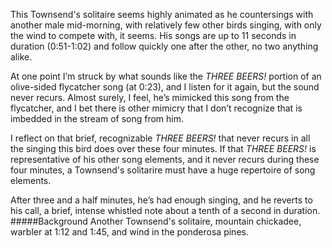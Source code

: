 This Townsend's solitaire seems highly animated as he countersings with another male mid-morning, with relatively few other birds singing, with only the wind to compete with, it seems. His songs are up to 11 seconds in duration (0:51-1:02) and follow quickly one after the other, no two anything alike.

At one point I’m struck by what sounds like the _THREE BEERS!_ portion of an olive-sided flycatcher song (at 0:23), and I listen for it again, but the sound never recurs. Almost surely, I feel, he’s mimicked this song from the flycatcher, and I bet there is other mimicry that I don’t recognize that is imbedded in the stream of song from him. 

I reflect on that brief, recognizable _THREE BEERS!_ that never recurs in all the singing this bird does over these four minutes. If that _THREE BEERS!_ is representative of his other song elements, and it never recurs during these four minutes, a Townsend's solitarire must have a huge repertoire of song elements. 

After three and a half minutes, he’s had enough singing, and he reverts to his call, a brief, intense whistled note about a tenth of a second in duration. 
#####Background
Another Townsend's solitaire, mountain chickadee, warbler at 1:12 and 1:45, and wind in the ponderosa pines. 
